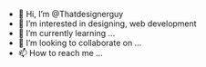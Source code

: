 - 👋 Hi, I’m @Thatdesignerguy
- 👀 I’m interested in designing, web development
- 🌱 I’m currently learning ...
- 💞️ I’m looking to collaborate on ...
- 📫 How to reach me ...

<!---
Thatdesignerguy/Thatdesignerguy is a ✨ special ✨ repository because its `README.md` (this file) appears on your GitHub profile.
You can click the Preview link to take a look at your changes.
--->
